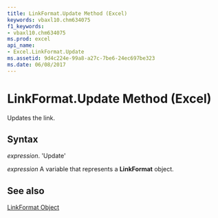 ```yaml
---
title: LinkFormat.Update Method (Excel)
keywords: vbaxl10.chm634075
f1_keywords:
- vbaxl10.chm634075
ms.prod: excel
api_name:
- Excel.LinkFormat.Update
ms.assetid: 9d4c224e-99a8-a27c-7be6-24ec697be323
ms.date: 06/08/2017
---
```



# LinkFormat.Update Method (Excel)

Updates the link.


## Syntax

 _expression_. 'Update'

 _expression_ A variable that represents a **LinkFormat** object.


## See also


[LinkFormat Object](Excel.LinkFormat.md)


